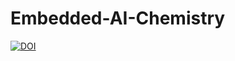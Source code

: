 # Embedded-AI-Chemistry

[![DOI](https://zenodo.org/badge/627416755.svg)](https://zenodo.org/badge/latestdoi/627416755)
